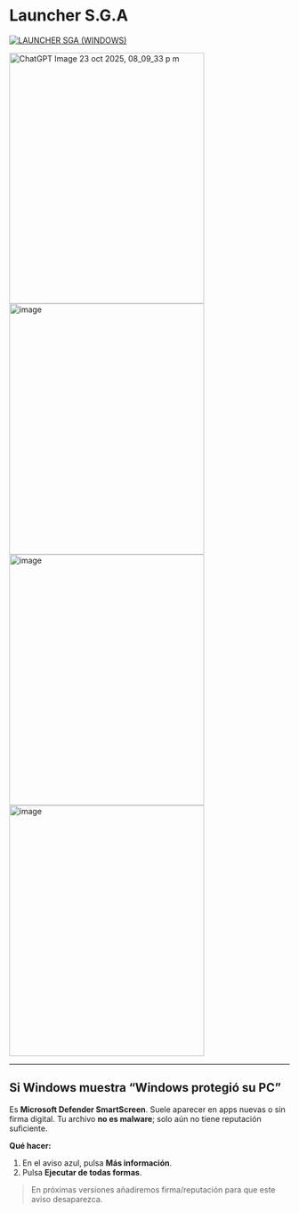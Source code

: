 # Launcher S.G.A
[![LAUNCHER SGA (WINDOWS)](https://img.shields.io/badge/LAUNCHER%20SGA%20(Windows)-Descargar-2ea043?style=for-the-badge&logo=windows)](https://github.com/DerXerke/Launcher-S.G.A/releases/download/A/instalador.setup.exe) 


<img width="350" height="450" alt="ChatGPT Image 23 oct 2025, 08_09_33 p m" src="https://github.com/user-attachments/assets/27d38064-ea8f-4f07-98ae-292c69444349" />
         <img width="350" height="450" alt="image" src="https://github.com/user-attachments/assets/1476f5b0-3eee-4eac-b182-da897527b0f3" />   <img width="350" height="450" alt="image" src="https://github.com/user-attachments/assets/a4fc05a5-614d-4cfa-829e-fb155b4bfa94" />
  <img width="350" height="450" alt="image" src="https://github.com/user-attachments/assets/ce957155-3d0d-4bf4-8a3b-a0fde8a5e19c" />




---

## Si Windows muestra “Windows protegió su PC”
Es **Microsoft Defender SmartScreen**. Suele aparecer en apps nuevas o sin firma digital.
Tu archivo **no es malware**; solo aún no tiene reputación suficiente.

**Qué hacer:**
1. En el aviso azul, pulsa **Más información**.  
2. Pulsa **Ejecutar de todas formas**.

> En próximas versiones añadiremos firma/reputación para que este aviso desaparezca.

